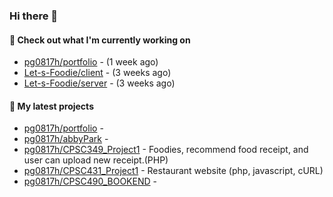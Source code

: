 ### Hi there 👋

#### 👷 Check out what I'm currently working on

- [pg0817h/portfolio](https://github.com/pg0817h/portfolio) -  (1 week ago)
- [Let-s-Foodie/client](https://github.com/Let-s-Foodie/client) -  (3 weeks ago)
- [Let-s-Foodie/server](https://github.com/Let-s-Foodie/server) -  (3 weeks ago)
#### 🌱 My latest projects

- [pg0817h/portfolio](https://github.com/pg0817h/portfolio) - 
- [pg0817h/abbyPark](https://github.com/pg0817h/abbyPark) - 
- [pg0817h/CPSC349_Project1](https://github.com/pg0817h/CPSC349_Project1) - Foodies, recommend food receipt, and user can upload new receipt.(PHP) 
- [pg0817h/CPSC431_Project1](https://github.com/pg0817h/CPSC431_Project1) - Restaurant website (php, javascript, cURL)
- [pg0817h/CPSC490_BOOKEND](https://github.com/pg0817h/CPSC490_BOOKEND) - 